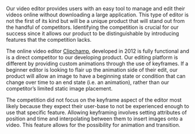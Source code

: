 Our video editor provides users with an easy tool to manage and edit their videos online without downloading a large application. This type of editor is not the first of its kind but will be a unique product that will stand out from the handful of competitors. Identifying the competition is crucial for our success since it allows our product to be distinguishable by introducing features that the competition lacks.

The online video editor [Clipchamp](https://clipchamp.com/en/video-editor/), developed in 2012 is fully functional and is a direct competitor to our developing product. Our editing platform is different by providing custom animations through the use of keyframes. If a beginner editor is looking to flair up the animation side of their edit, our product will allow an image to have a beginning state or condition that can change over time to an end state (i.e. an animation), rather than our competitor’s limited static image placement. 

The competition did not focus on the keyframe aspect of the editor most likely because they expect their user-base to not be experienced enough to use that specific feature. Allowing keyframing involves setting attributes of position and time and interpolating between them to insert images onto a video. This feature allows for the possibility for animation and transition.
